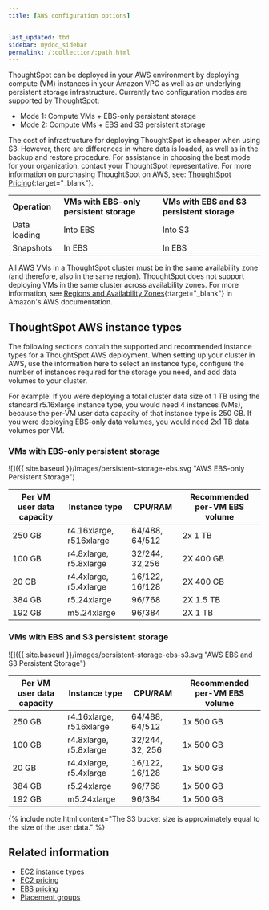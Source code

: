 ```yaml
---
title: [AWS configuration options]


last_updated: tbd
sidebar: mydoc_sidebar
permalink: /:collection/:path.html
---
```

ThoughtSpot can be deployed in your AWS environment by deploying compute (VM) instances in your Amazon VPC as well as an underlying persistent storage infrastructure. Currently two configuration modes are supported by ThoughtSpot:
- Mode 1: Compute VMs + EBS-only persistent storage
- Mode 2: Compute VMs + EBS and S3 persistent storage

The cost of infrastructure for deploying ThoughtSpot is cheaper when using S3. However, there are differences in where data is loaded, as well as in the backup and restore procedure.  For assistance in choosing the best mode for your organization, contact your ThoughtSpot representative. For more information on purchasing ThoughtSpot on AWS, see: [ThoughtSpot Pricing](https://www.thoughtspot.com/pricing){:target="_blank"}.

<table width="100%" border="0">
  <tbody>
    <tr>
      <td><b>Operation</b></td>
      <td><b>VMs with EBS-only persistent storage</b></td>
      <td><b>VMs with EBS and S3 persistent storage</b></td>
    </tr>
    <tr>
      <td>Data loading</td>
      <td>Into EBS</td>
      <td>Into S3</td>
    </tr>
    <tr>
      <td>Snapshots</td>
      <td>In EBS</td>
      <td>In EBS</td>
    </tr>
  </tbody>
</table>


All AWS VMs in a ThoughtSpot cluster must be in the same availability zone (and therefore, also in the same region). ThoughtSpot does not support deploying VMs in the same cluster across availability zones. For more information, see [Regions and Availability Zones](https://docs.aws.amazon.com/AmazonRDS/latest/UserGuide/Concepts.RegionsAndAvailabilityZones.html){:target="_blank"} in Amazon's AWS documentation.

## ThoughtSpot AWS instance types

The following sections contain the supported and recommended instance types for a ThoughtSpot AWS deployment. When setting up your cluster in AWS, use the information here to select an instance type, configure the number of instances required for the storage you need, and add data volumes to your cluster.

For example: If you were deploying a total cluster data size of 1 TB using the standard r5.16xlarge instance type, you would need 4 instances (VMs), because the per-VM user data capacity of that instance type is 250 GB. If you were deploying EBS-only data volumes, you would need 2x1 TB data volumes per VM.

### VMs with EBS-only persistent storage

![]({{ site.baseurl }}/images/persistent-storage-ebs.svg "AWS EBS-only Persistent Storage")

| Per VM user data capacity | Instance type | CPU/RAM | Recommended per-VM EBS volume |
| --- | --- | --- |--- |
| 250 GB | r4.16xlarge, r516xlarge | 64/488, 64/512 | 2x 1 TB |
| 100 GB | r4.8xlarge, r5.8xlarge | 32/244, 32,256 | 2X 400 GB |
| 20 GB | r4.4xlarge, r5.4xlarge | 16/122, 16/128 | 2X 400 GB |
| 384 GB | r5.24xlarge | 96/768 | 2X 1.5 TB |
| 192 GB | m5.24xlarge | 96/384 | 2X 1 TB |

### VMs with EBS and S3 persistent storage

![]({{ site.baseurl }}/images/persistent-storage-ebs-s3.svg "AWS EBS and S3 Persistent Storage")

| Per VM user data capacity | Instance type | CPU/RAM | Recommended per-VM EBS volume |
| --- | --- | --- |--- |
| 250 GB | r4.16xlarge, r516xlarge | 64/488, 64/512 | 1x 500 GB |
| 100 GB | r4.8xlarge, r5.8xlarge | 32/244, 32, 256 | 1x 500 GB |
| 20 GB | r4.4xlarge, r5.4xlarge | 16/122, 16/128 | 1x 500 GB |
| 384 GB | r5.24xlarge | 96/768 | 1x 500 GB |
| 192 GB | m5.24xlarge | 96/384 | 1x 500 GB |

{% include note.html content="The S3 bucket size is approximately equal to the size of the user data." %}

## Related information

- [EC2 instance types](https://aws.amazon.com/ec2/instance-types/)
- [EC2 pricing](https://aws.amazon.com/ec2/pricing/)
- [EBS pricing](https://aws.amazon.com/ebs/pricing/)
- [Placement groups](http://docs.aws.amazon.com/AWSEC2/latest/UserGuide/placement-groups.html)
